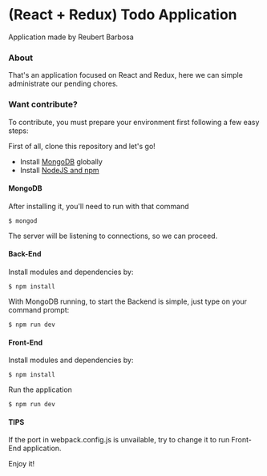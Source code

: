# (React + Redux) Todo Application

Application made by Reubert Barbosa

### About

That's an application focused on React and Redux, here we can simple administrate our pending chores.

### Want contribute?

To contribute, you must prepare your environment first following a few easy steps:

First of all, clone this repository and let's go!

- Install [MongoDB](https://www.mongodb.com/) globally
- Install [NodeJS and npm](https://www.npmjs.com/get-npm)

#### MongoDB

After installing it, you'll need to run with that command

```
$ mongod
```

The server will be listening to connections, so we can proceed.

#### Back-End

Install modules and dependencies by:

```
$ npm install
```

With MongoDB running, to start the Backend is simple, just type on your command prompt:

```
$ npm run dev
```

#### Front-End

Install modules and dependencies by:

```
$ npm install
```

Run the application

```
$ npm run dev
```

#### TIPS

If the port in webpack.config.js is unvailable, try to change it to run Front-End application.

Enjoy it!
